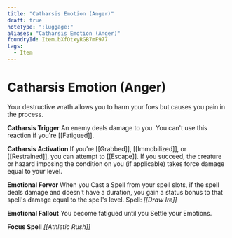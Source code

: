 ```yaml
---
title: "Catharsis Emotion (Anger)"
draft: true
noteType: ":luggage:"
aliases: "Catharsis Emotion (Anger)"
foundryId: Item.bXfOtxyRGB7mF977
tags:
  - Item
---
```


# Catharsis Emotion (Anger)

Your destructive wrath allows you to harm your foes but causes you pain in the process.

**Catharsis Trigger** An enemy deals damage to you. You can't use this reaction if you're [[Fatigued]].

**Catharsis Activation** If you're [[Grabbed]], [[Immobilized]], or [[Restrained]], you can attempt to [[Escape]]. If you succeed, the creature or hazard imposing the condition on you (if applicable) takes force damage equal to your level.

**Emotional Fervor** When you Cast a Spell from your spell slots, if the spell deals damage and doesn't have a duration, you gain a status bonus to that spell's damage equal to the spell's level. Spell: _[[Draw Ire]]_

**Emotional Fallout** You become fatigued until you Settle your Emotions.

**Focus Spell** _[[Athletic Rush]]_
